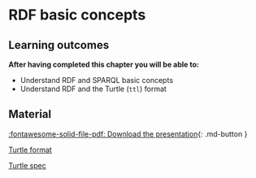 # RDF basic concepts

## Learning outcomes

**After having completed this chapter you will be able to:**

- Understand RDF and SPARQL basic concepts
- Understand RDF and the Turtle (`ttl`) format

## Material

[:fontawesome-solid-file-pdf: Download the presentation](../assets/pdf/....pdf){: .md-button }

[Turtle format](https://en.wikipedia.org/wiki/Turtle_(syntax))

[Turtle spec](https://www.w3.org/TR/turtle/)
